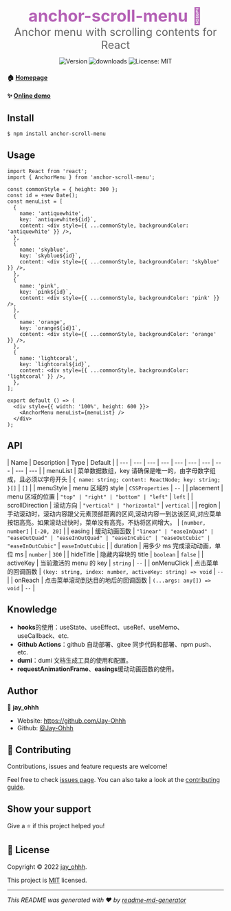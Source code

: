<h3 style="margin-bottom:0;font-size:38px;color:#b562b6;" align="center">anchor-scroll-menu 👋</h1>
<div style="font-size:25px;color:#666;" align="center">Anchor menu with scrolling contents for React</div>
<p align="center">
  <a style="text-decoration:none;" href="https://www.npmjs.com/package/anchor-scroll-menu" target="_blank">
    <img alt="Version" src="https://img.shields.io/npm/v/anchor-scroll-menu.svg">
  </a>
   <a style="text-decoration:none;" href="https://www.npmjs.com/package/anchor-scroll-menu">
    <img alt="downloads" src="https://img.shields.io/npm/dm/anchor-scroll-menu.svg?color=blue" target="_blank" />
  </a>
  <a style="text-decoration:none;" href="https://github.com/Jay-Ohhh/anchor-scroll-menu/blob/master/LICENSE" target="_blank">
    <img alt="License: MIT" src="https://img.shields.io/github/license/Jay-Ohhh/anchor-scroll-menu" />
  </a>
</p>

#### 🏠 [Homepage](https://github.com/Jay-Ohhh/anchor-scroll-menu)

#### ✨ [Online demo](https://jay-ohhh.github.io/anchor-scroll-menu)

## Install

```sh
$ npm install anchor-scroll-menu
```

## Usage

```tsx
import React from 'react';
import { AnchorMenu } from 'anchor-scroll-menu';

const commonStyle = { height: 300 };
const id = +new Date();
const menuList = [
  {
    name: 'antiquewhite',
    key: `antiquewhite${id}`,
    content: <div style={{ ...commonStyle, backgroundColor: 'antiquewhite' }} />,
  },
  {
    name: 'skyblue',
    key: `skyblue${id}`,
    content: <div style={{ ...commonStyle, backgroundColor: 'skyblue' }} />,
  },
  {
    name: 'pink',
    key: `pink${id}`,
    content: <div style={{ ...commonStyle, backgroundColor: 'pink' }} />,
  },
  {
    name: 'orange',
    key: `orange${id}1`,
    content: <div style={{ ...commonStyle, backgroundColor: 'orange' }} />,
  },
  {
    name: 'lightcoral',
    key: `lightcoral${id}`,
    content: <div style={{ ...commonStyle, backgroundColor: 'lightcoral' }} />,
  },
];

export default () => (
  <div style={{ width: '100%', height: 600 }}>
    <AnchorMenu menuList={menuList} />
  </div>
);
```

## API

| Name | Description | Type | Default |
| --- | --- | --- | --- | --- | --- | --- | --- | --- | --- |
| menuList | 菜单数据数组，key 请确保是唯一的，由字母数字组成，且必须以字母开头 | `{ name: string; content: ReactNode; key: string; }[]` | `[]` |
| menuStyle | menu 区域的 style | `CSSProperties` | `--` |
| placement | menu 区域的位置 | `"top" | "right" | "bottom" | "left"` | `left` |
| scrollDirection | 滚动方向 | `"vertical" | "horizontal"` | `vertical` |
| region | 手动滚动时，滚动内容跟父元素顶部距离的区间,滚动内容一到达该区间,对应菜单按钮高亮。如果滚动过快时，菜单没有高亮，不妨将区间增大。 | `[number, number]` | `[-20, 20]` |
| easing | 缓动动画函数 | `"linear" | "easeInQuad" | "easeOutQuad" | "easeInOutQuad" | "easeInCubic" | "easeOutCubic" | "easeInOutCubic"` | `easeInOutCubic` |
| duration | 用多少 ms 完成滚动动画，单位 ms | `number` | `300` |
| hideTitle | 隐藏内容块的 title | `boolean` | `false` |
| activeKey | 当前激活的 menu 的 key | `string` | `--` |
| onMenuClick | 点击菜单的回调函数 | `(key: string, index: number, activeKey: string) => void` | `--` |
| onReach | 点击菜单滚动到达目的地后的回调函数 | `(...args: any[]) => void` | `--` |

## Knowledge

- **hooks**的使用：useState、useEffect、useRef、useMemo、useCallback、etc.
- **Github Actions**：github 自动部署、gitee 同步代码和部署、npm push、etc.
- **dumi**：dumi 文档生成工具的使用和配置。
- **requestAnimationFrame**、**easings**缓动动画函数的使用。

## Author

👤 **jay_ohhh**

- Website: https://github.com/Jay-Ohhh
- Github: [@Jay-Ohhh](https://github.com/Jay-Ohhh)

## 🤝 Contributing

Contributions, issues and feature requests are welcome!

Feel free to check [issues page](https://github.com/Jay-Ohhh/anchor-scroll-menu/issues). You can also take a look at the [contributing guide](https://github.com/Jay-Ohhh/anchor-scroll-menu/blob/master/CONTRIBUTING.md).

## Show your support

Give a ⭐️ if this project helped you!

## 📝 License

Copyright © 2022 [jay_ohhh](https://github.com/Jay-Ohhh).

This project is [MIT](https://github.com/Jay-Ohhh/anchor-scroll-menu/blob/master/LICENSE) licensed.

---

_This README was generated with ❤️ by [readme-md-generator](https://github.com/kefranabg/readme-md-generator)_
